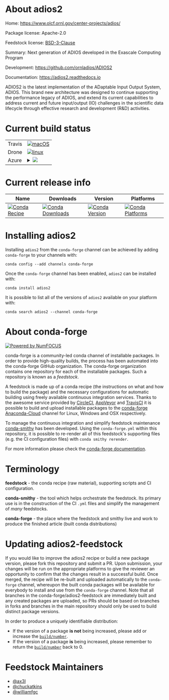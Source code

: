 About adios2
============

Home: https://www.olcf.ornl.gov/center-projects/adios/

Package license: Apache-2.0

Feedstock license: [BSD-3-Clause](https://github.com/conda-forge/adios2-feedstock/blob/master/LICENSE.txt)

Summary: Next generation of ADIOS developed in the Exascale Computing Program

Development: https://github.com/ornladios/ADIOS2

Documentation: https://adios2.readthedocs.io

ADIOS2 is the latest implementation of the ADaptable Input Output System,
ADIOS. This brand new architecture was designed to continue supporting the
performance legacy of ADIOS, and extend its current capabilities to address
current and future input/output (IO) challenges in the scientific data
lifecycle through effective research and development (R&D) activities.


Current build status
====================


<table><tr>
    <td>Travis</td>
    <td>
      <a href="https://travis-ci.com/conda-forge/adios2-feedstock">
        <img alt="macOS" src="https://img.shields.io/travis/com/conda-forge/adios2-feedstock/master.svg?label=macOS">
      </a>
    </td>
  </tr><tr>
    <td>Drone</td>
    <td>
      <a href="https://cloud.drone.io/conda-forge/adios2-feedstock">
        <img alt="linux" src="https://img.shields.io/drone/build/conda-forge/adios2-feedstock/master.svg?label=Linux">
      </a>
    </td>
  </tr>
    
  <tr>
    <td>Azure</td>
    <td>
      <details>
        <summary>
          <a href="https://dev.azure.com/conda-forge/feedstock-builds/_build/latest?definitionId=7026&branchName=master">
            <img src="https://dev.azure.com/conda-forge/feedstock-builds/_apis/build/status/adios2-feedstock?branchName=master">
          </a>
        </summary>
        <table>
          <thead><tr><th>Variant</th><th>Status</th></tr></thead>
          <tbody><tr>
              <td>linux_64_c_compiler_version7cxx_compiler_version7fortran_compiler_version7mpimpichpython3.6.____cpythonpython_implcpythontarget_platformlinux-64</td>
              <td>
                <a href="https://dev.azure.com/conda-forge/feedstock-builds/_build/latest?definitionId=7026&branchName=master">
                  <img src="https://dev.azure.com/conda-forge/feedstock-builds/_apis/build/status/adios2-feedstock?branchName=master&jobName=linux&configuration=linux_64_c_compiler_version7cxx_compiler_version7fortran_compiler_version7mpimpichpython3.6.____cpythonpython_implcpythontarget_platformlinux-64" alt="variant">
                </a>
              </td>
            </tr><tr>
              <td>linux_64_c_compiler_version7cxx_compiler_version7fortran_compiler_version7mpimpichpython3.7.____cpythonpython_implcpythontarget_platformlinux-64</td>
              <td>
                <a href="https://dev.azure.com/conda-forge/feedstock-builds/_build/latest?definitionId=7026&branchName=master">
                  <img src="https://dev.azure.com/conda-forge/feedstock-builds/_apis/build/status/adios2-feedstock?branchName=master&jobName=linux&configuration=linux_64_c_compiler_version7cxx_compiler_version7fortran_compiler_version7mpimpichpython3.7.____cpythonpython_implcpythontarget_platformlinux-64" alt="variant">
                </a>
              </td>
            </tr><tr>
              <td>linux_64_c_compiler_version7cxx_compiler_version7fortran_compiler_version7mpimpichpython3.8.____cpythonpython_implcpythontarget_platformlinux-64</td>
              <td>
                <a href="https://dev.azure.com/conda-forge/feedstock-builds/_build/latest?definitionId=7026&branchName=master">
                  <img src="https://dev.azure.com/conda-forge/feedstock-builds/_apis/build/status/adios2-feedstock?branchName=master&jobName=linux&configuration=linux_64_c_compiler_version7cxx_compiler_version7fortran_compiler_version7mpimpichpython3.8.____cpythonpython_implcpythontarget_platformlinux-64" alt="variant">
                </a>
              </td>
            </tr><tr>
              <td>linux_64_c_compiler_version7cxx_compiler_version7fortran_compiler_version7mpimpichpython3.9.____cpythonpython_implcpythontarget_platformlinux-64</td>
              <td>
                <a href="https://dev.azure.com/conda-forge/feedstock-builds/_build/latest?definitionId=7026&branchName=master">
                  <img src="https://dev.azure.com/conda-forge/feedstock-builds/_apis/build/status/adios2-feedstock?branchName=master&jobName=linux&configuration=linux_64_c_compiler_version7cxx_compiler_version7fortran_compiler_version7mpimpichpython3.9.____cpythonpython_implcpythontarget_platformlinux-64" alt="variant">
                </a>
              </td>
            </tr><tr>
              <td>linux_64_c_compiler_version7cxx_compiler_version7fortran_compiler_version7mpinompipython3.6.____cpythonpython_implcpythontarget_platformlinux-64</td>
              <td>
                <a href="https://dev.azure.com/conda-forge/feedstock-builds/_build/latest?definitionId=7026&branchName=master">
                  <img src="https://dev.azure.com/conda-forge/feedstock-builds/_apis/build/status/adios2-feedstock?branchName=master&jobName=linux&configuration=linux_64_c_compiler_version7cxx_compiler_version7fortran_compiler_version7mpinompipython3.6.____cpythonpython_implcpythontarget_platformlinux-64" alt="variant">
                </a>
              </td>
            </tr><tr>
              <td>linux_64_c_compiler_version7cxx_compiler_version7fortran_compiler_version7mpinompipython3.7.____cpythonpython_implcpythontarget_platformlinux-64</td>
              <td>
                <a href="https://dev.azure.com/conda-forge/feedstock-builds/_build/latest?definitionId=7026&branchName=master">
                  <img src="https://dev.azure.com/conda-forge/feedstock-builds/_apis/build/status/adios2-feedstock?branchName=master&jobName=linux&configuration=linux_64_c_compiler_version7cxx_compiler_version7fortran_compiler_version7mpinompipython3.7.____cpythonpython_implcpythontarget_platformlinux-64" alt="variant">
                </a>
              </td>
            </tr><tr>
              <td>linux_64_c_compiler_version7cxx_compiler_version7fortran_compiler_version7mpinompipython3.8.____cpythonpython_implcpythontarget_platformlinux-64</td>
              <td>
                <a href="https://dev.azure.com/conda-forge/feedstock-builds/_build/latest?definitionId=7026&branchName=master">
                  <img src="https://dev.azure.com/conda-forge/feedstock-builds/_apis/build/status/adios2-feedstock?branchName=master&jobName=linux&configuration=linux_64_c_compiler_version7cxx_compiler_version7fortran_compiler_version7mpinompipython3.8.____cpythonpython_implcpythontarget_platformlinux-64" alt="variant">
                </a>
              </td>
            </tr><tr>
              <td>linux_64_c_compiler_version7cxx_compiler_version7fortran_compiler_version7mpinompipython3.9.____cpythonpython_implcpythontarget_platformlinux-64</td>
              <td>
                <a href="https://dev.azure.com/conda-forge/feedstock-builds/_build/latest?definitionId=7026&branchName=master">
                  <img src="https://dev.azure.com/conda-forge/feedstock-builds/_apis/build/status/adios2-feedstock?branchName=master&jobName=linux&configuration=linux_64_c_compiler_version7cxx_compiler_version7fortran_compiler_version7mpinompipython3.9.____cpythonpython_implcpythontarget_platformlinux-64" alt="variant">
                </a>
              </td>
            </tr><tr>
              <td>linux_64_c_compiler_version7cxx_compiler_version7fortran_compiler_version7mpiopenmpipython3.6.____cpythonpython_implcpythontarget_platformlinux-64</td>
              <td>
                <a href="https://dev.azure.com/conda-forge/feedstock-builds/_build/latest?definitionId=7026&branchName=master">
                  <img src="https://dev.azure.com/conda-forge/feedstock-builds/_apis/build/status/adios2-feedstock?branchName=master&jobName=linux&configuration=linux_64_c_compiler_version7cxx_compiler_version7fortran_compiler_version7mpiopenmpipython3.6.____cpythonpython_implcpythontarget_platformlinux-64" alt="variant">
                </a>
              </td>
            </tr><tr>
              <td>linux_64_c_compiler_version7cxx_compiler_version7fortran_compiler_version7mpiopenmpipython3.7.____cpythonpython_implcpythontarget_platformlinux-64</td>
              <td>
                <a href="https://dev.azure.com/conda-forge/feedstock-builds/_build/latest?definitionId=7026&branchName=master">
                  <img src="https://dev.azure.com/conda-forge/feedstock-builds/_apis/build/status/adios2-feedstock?branchName=master&jobName=linux&configuration=linux_64_c_compiler_version7cxx_compiler_version7fortran_compiler_version7mpiopenmpipython3.7.____cpythonpython_implcpythontarget_platformlinux-64" alt="variant">
                </a>
              </td>
            </tr><tr>
              <td>linux_64_c_compiler_version7cxx_compiler_version7fortran_compiler_version7mpiopenmpipython3.8.____cpythonpython_implcpythontarget_platformlinux-64</td>
              <td>
                <a href="https://dev.azure.com/conda-forge/feedstock-builds/_build/latest?definitionId=7026&branchName=master">
                  <img src="https://dev.azure.com/conda-forge/feedstock-builds/_apis/build/status/adios2-feedstock?branchName=master&jobName=linux&configuration=linux_64_c_compiler_version7cxx_compiler_version7fortran_compiler_version7mpiopenmpipython3.8.____cpythonpython_implcpythontarget_platformlinux-64" alt="variant">
                </a>
              </td>
            </tr><tr>
              <td>linux_64_c_compiler_version7cxx_compiler_version7fortran_compiler_version7mpiopenmpipython3.9.____cpythonpython_implcpythontarget_platformlinux-64</td>
              <td>
                <a href="https://dev.azure.com/conda-forge/feedstock-builds/_build/latest?definitionId=7026&branchName=master">
                  <img src="https://dev.azure.com/conda-forge/feedstock-builds/_apis/build/status/adios2-feedstock?branchName=master&jobName=linux&configuration=linux_64_c_compiler_version7cxx_compiler_version7fortran_compiler_version7mpiopenmpipython3.9.____cpythonpython_implcpythontarget_platformlinux-64" alt="variant">
                </a>
              </td>
            </tr><tr>
              <td>linux_64_c_compiler_version9cxx_compiler_version9fortran_compiler_version9mpimpichpython3.6.____cpythonpython_implcpythontarget_platformlinux-64</td>
              <td>
                <a href="https://dev.azure.com/conda-forge/feedstock-builds/_build/latest?definitionId=7026&branchName=master">
                  <img src="https://dev.azure.com/conda-forge/feedstock-builds/_apis/build/status/adios2-feedstock?branchName=master&jobName=linux&configuration=linux_64_c_compiler_version9cxx_compiler_version9fortran_compiler_version9mpimpichpython3.6.____cpythonpython_implcpythontarget_platformlinux-64" alt="variant">
                </a>
              </td>
            </tr><tr>
              <td>linux_64_c_compiler_version9cxx_compiler_version9fortran_compiler_version9mpimpichpython3.7.____cpythonpython_implcpythontarget_platformlinux-64</td>
              <td>
                <a href="https://dev.azure.com/conda-forge/feedstock-builds/_build/latest?definitionId=7026&branchName=master">
                  <img src="https://dev.azure.com/conda-forge/feedstock-builds/_apis/build/status/adios2-feedstock?branchName=master&jobName=linux&configuration=linux_64_c_compiler_version9cxx_compiler_version9fortran_compiler_version9mpimpichpython3.7.____cpythonpython_implcpythontarget_platformlinux-64" alt="variant">
                </a>
              </td>
            </tr><tr>
              <td>linux_64_c_compiler_version9cxx_compiler_version9fortran_compiler_version9mpimpichpython3.8.____cpythonpython_implcpythontarget_platformlinux-64</td>
              <td>
                <a href="https://dev.azure.com/conda-forge/feedstock-builds/_build/latest?definitionId=7026&branchName=master">
                  <img src="https://dev.azure.com/conda-forge/feedstock-builds/_apis/build/status/adios2-feedstock?branchName=master&jobName=linux&configuration=linux_64_c_compiler_version9cxx_compiler_version9fortran_compiler_version9mpimpichpython3.8.____cpythonpython_implcpythontarget_platformlinux-64" alt="variant">
                </a>
              </td>
            </tr><tr>
              <td>linux_64_c_compiler_version9cxx_compiler_version9fortran_compiler_version9mpimpichpython3.9.____cpythonpython_implcpythontarget_platformlinux-64</td>
              <td>
                <a href="https://dev.azure.com/conda-forge/feedstock-builds/_build/latest?definitionId=7026&branchName=master">
                  <img src="https://dev.azure.com/conda-forge/feedstock-builds/_apis/build/status/adios2-feedstock?branchName=master&jobName=linux&configuration=linux_64_c_compiler_version9cxx_compiler_version9fortran_compiler_version9mpimpichpython3.9.____cpythonpython_implcpythontarget_platformlinux-64" alt="variant">
                </a>
              </td>
            </tr><tr>
              <td>linux_64_c_compiler_version9cxx_compiler_version9fortran_compiler_version9mpinompipython3.6.____cpythonpython_implcpythontarget_platformlinux-64</td>
              <td>
                <a href="https://dev.azure.com/conda-forge/feedstock-builds/_build/latest?definitionId=7026&branchName=master">
                  <img src="https://dev.azure.com/conda-forge/feedstock-builds/_apis/build/status/adios2-feedstock?branchName=master&jobName=linux&configuration=linux_64_c_compiler_version9cxx_compiler_version9fortran_compiler_version9mpinompipython3.6.____cpythonpython_implcpythontarget_platformlinux-64" alt="variant">
                </a>
              </td>
            </tr><tr>
              <td>linux_64_c_compiler_version9cxx_compiler_version9fortran_compiler_version9mpinompipython3.7.____cpythonpython_implcpythontarget_platformlinux-64</td>
              <td>
                <a href="https://dev.azure.com/conda-forge/feedstock-builds/_build/latest?definitionId=7026&branchName=master">
                  <img src="https://dev.azure.com/conda-forge/feedstock-builds/_apis/build/status/adios2-feedstock?branchName=master&jobName=linux&configuration=linux_64_c_compiler_version9cxx_compiler_version9fortran_compiler_version9mpinompipython3.7.____cpythonpython_implcpythontarget_platformlinux-64" alt="variant">
                </a>
              </td>
            </tr><tr>
              <td>linux_64_c_compiler_version9cxx_compiler_version9fortran_compiler_version9mpinompipython3.8.____cpythonpython_implcpythontarget_platformlinux-64</td>
              <td>
                <a href="https://dev.azure.com/conda-forge/feedstock-builds/_build/latest?definitionId=7026&branchName=master">
                  <img src="https://dev.azure.com/conda-forge/feedstock-builds/_apis/build/status/adios2-feedstock?branchName=master&jobName=linux&configuration=linux_64_c_compiler_version9cxx_compiler_version9fortran_compiler_version9mpinompipython3.8.____cpythonpython_implcpythontarget_platformlinux-64" alt="variant">
                </a>
              </td>
            </tr><tr>
              <td>linux_64_c_compiler_version9cxx_compiler_version9fortran_compiler_version9mpinompipython3.9.____cpythonpython_implcpythontarget_platformlinux-64</td>
              <td>
                <a href="https://dev.azure.com/conda-forge/feedstock-builds/_build/latest?definitionId=7026&branchName=master">
                  <img src="https://dev.azure.com/conda-forge/feedstock-builds/_apis/build/status/adios2-feedstock?branchName=master&jobName=linux&configuration=linux_64_c_compiler_version9cxx_compiler_version9fortran_compiler_version9mpinompipython3.9.____cpythonpython_implcpythontarget_platformlinux-64" alt="variant">
                </a>
              </td>
            </tr><tr>
              <td>linux_64_c_compiler_version9cxx_compiler_version9fortran_compiler_version9mpiopenmpipython3.6.____cpythonpython_implcpythontarget_platformlinux-64</td>
              <td>
                <a href="https://dev.azure.com/conda-forge/feedstock-builds/_build/latest?definitionId=7026&branchName=master">
                  <img src="https://dev.azure.com/conda-forge/feedstock-builds/_apis/build/status/adios2-feedstock?branchName=master&jobName=linux&configuration=linux_64_c_compiler_version9cxx_compiler_version9fortran_compiler_version9mpiopenmpipython3.6.____cpythonpython_implcpythontarget_platformlinux-64" alt="variant">
                </a>
              </td>
            </tr><tr>
              <td>linux_64_c_compiler_version9cxx_compiler_version9fortran_compiler_version9mpiopenmpipython3.7.____cpythonpython_implcpythontarget_platformlinux-64</td>
              <td>
                <a href="https://dev.azure.com/conda-forge/feedstock-builds/_build/latest?definitionId=7026&branchName=master">
                  <img src="https://dev.azure.com/conda-forge/feedstock-builds/_apis/build/status/adios2-feedstock?branchName=master&jobName=linux&configuration=linux_64_c_compiler_version9cxx_compiler_version9fortran_compiler_version9mpiopenmpipython3.7.____cpythonpython_implcpythontarget_platformlinux-64" alt="variant">
                </a>
              </td>
            </tr><tr>
              <td>linux_64_c_compiler_version9cxx_compiler_version9fortran_compiler_version9mpiopenmpipython3.8.____cpythonpython_implcpythontarget_platformlinux-64</td>
              <td>
                <a href="https://dev.azure.com/conda-forge/feedstock-builds/_build/latest?definitionId=7026&branchName=master">
                  <img src="https://dev.azure.com/conda-forge/feedstock-builds/_apis/build/status/adios2-feedstock?branchName=master&jobName=linux&configuration=linux_64_c_compiler_version9cxx_compiler_version9fortran_compiler_version9mpiopenmpipython3.8.____cpythonpython_implcpythontarget_platformlinux-64" alt="variant">
                </a>
              </td>
            </tr><tr>
              <td>linux_64_c_compiler_version9cxx_compiler_version9fortran_compiler_version9mpiopenmpipython3.9.____cpythonpython_implcpythontarget_platformlinux-64</td>
              <td>
                <a href="https://dev.azure.com/conda-forge/feedstock-builds/_build/latest?definitionId=7026&branchName=master">
                  <img src="https://dev.azure.com/conda-forge/feedstock-builds/_apis/build/status/adios2-feedstock?branchName=master&jobName=linux&configuration=linux_64_c_compiler_version9cxx_compiler_version9fortran_compiler_version9mpiopenmpipython3.9.____cpythonpython_implcpythontarget_platformlinux-64" alt="variant">
                </a>
              </td>
            </tr><tr>
              <td>linux_aarch64_c_compiler_version7cxx_compiler_version7fortran_compiler_version7mpimpichpython3.6.____cpythonpython_implcpythontarget_platformlinux-aarch64</td>
              <td>
                <a href="https://dev.azure.com/conda-forge/feedstock-builds/_build/latest?definitionId=7026&branchName=master">
                  <img src="https://dev.azure.com/conda-forge/feedstock-builds/_apis/build/status/adios2-feedstock?branchName=master&jobName=linux&configuration=linux_aarch64_c_compiler_version7cxx_compiler_version7fortran_compiler_version7mpimpichpython3.6.____cpythonpython_implcpythontarget_platformlinux-aarch64" alt="variant">
                </a>
              </td>
            </tr><tr>
              <td>linux_aarch64_c_compiler_version7cxx_compiler_version7fortran_compiler_version7mpimpichpython3.7.____cpythonpython_implcpythontarget_platformlinux-aarch64</td>
              <td>
                <a href="https://dev.azure.com/conda-forge/feedstock-builds/_build/latest?definitionId=7026&branchName=master">
                  <img src="https://dev.azure.com/conda-forge/feedstock-builds/_apis/build/status/adios2-feedstock?branchName=master&jobName=linux&configuration=linux_aarch64_c_compiler_version7cxx_compiler_version7fortran_compiler_version7mpimpichpython3.7.____cpythonpython_implcpythontarget_platformlinux-aarch64" alt="variant">
                </a>
              </td>
            </tr><tr>
              <td>linux_aarch64_c_compiler_version7cxx_compiler_version7fortran_compiler_version7mpimpichpython3.8.____cpythonpython_implcpythontarget_platformlinux-aarch64</td>
              <td>
                <a href="https://dev.azure.com/conda-forge/feedstock-builds/_build/latest?definitionId=7026&branchName=master">
                  <img src="https://dev.azure.com/conda-forge/feedstock-builds/_apis/build/status/adios2-feedstock?branchName=master&jobName=linux&configuration=linux_aarch64_c_compiler_version7cxx_compiler_version7fortran_compiler_version7mpimpichpython3.8.____cpythonpython_implcpythontarget_platformlinux-aarch64" alt="variant">
                </a>
              </td>
            </tr><tr>
              <td>linux_aarch64_c_compiler_version7cxx_compiler_version7fortran_compiler_version7mpimpichpython3.9.____cpythonpython_implcpythontarget_platformlinux-aarch64</td>
              <td>
                <a href="https://dev.azure.com/conda-forge/feedstock-builds/_build/latest?definitionId=7026&branchName=master">
                  <img src="https://dev.azure.com/conda-forge/feedstock-builds/_apis/build/status/adios2-feedstock?branchName=master&jobName=linux&configuration=linux_aarch64_c_compiler_version7cxx_compiler_version7fortran_compiler_version7mpimpichpython3.9.____cpythonpython_implcpythontarget_platformlinux-aarch64" alt="variant">
                </a>
              </td>
            </tr><tr>
              <td>linux_aarch64_c_compiler_version7cxx_compiler_version7fortran_compiler_version7mpinompipython3.6.____cpythonpython_implcpythontarget_platformlinux-aarch64</td>
              <td>
                <a href="https://dev.azure.com/conda-forge/feedstock-builds/_build/latest?definitionId=7026&branchName=master">
                  <img src="https://dev.azure.com/conda-forge/feedstock-builds/_apis/build/status/adios2-feedstock?branchName=master&jobName=linux&configuration=linux_aarch64_c_compiler_version7cxx_compiler_version7fortran_compiler_version7mpinompipython3.6.____cpythonpython_implcpythontarget_platformlinux-aarch64" alt="variant">
                </a>
              </td>
            </tr><tr>
              <td>linux_aarch64_c_compiler_version7cxx_compiler_version7fortran_compiler_version7mpinompipython3.7.____cpythonpython_implcpythontarget_platformlinux-aarch64</td>
              <td>
                <a href="https://dev.azure.com/conda-forge/feedstock-builds/_build/latest?definitionId=7026&branchName=master">
                  <img src="https://dev.azure.com/conda-forge/feedstock-builds/_apis/build/status/adios2-feedstock?branchName=master&jobName=linux&configuration=linux_aarch64_c_compiler_version7cxx_compiler_version7fortran_compiler_version7mpinompipython3.7.____cpythonpython_implcpythontarget_platformlinux-aarch64" alt="variant">
                </a>
              </td>
            </tr><tr>
              <td>linux_aarch64_c_compiler_version7cxx_compiler_version7fortran_compiler_version7mpinompipython3.8.____cpythonpython_implcpythontarget_platformlinux-aarch64</td>
              <td>
                <a href="https://dev.azure.com/conda-forge/feedstock-builds/_build/latest?definitionId=7026&branchName=master">
                  <img src="https://dev.azure.com/conda-forge/feedstock-builds/_apis/build/status/adios2-feedstock?branchName=master&jobName=linux&configuration=linux_aarch64_c_compiler_version7cxx_compiler_version7fortran_compiler_version7mpinompipython3.8.____cpythonpython_implcpythontarget_platformlinux-aarch64" alt="variant">
                </a>
              </td>
            </tr><tr>
              <td>linux_aarch64_c_compiler_version7cxx_compiler_version7fortran_compiler_version7mpinompipython3.9.____cpythonpython_implcpythontarget_platformlinux-aarch64</td>
              <td>
                <a href="https://dev.azure.com/conda-forge/feedstock-builds/_build/latest?definitionId=7026&branchName=master">
                  <img src="https://dev.azure.com/conda-forge/feedstock-builds/_apis/build/status/adios2-feedstock?branchName=master&jobName=linux&configuration=linux_aarch64_c_compiler_version7cxx_compiler_version7fortran_compiler_version7mpinompipython3.9.____cpythonpython_implcpythontarget_platformlinux-aarch64" alt="variant">
                </a>
              </td>
            </tr><tr>
              <td>linux_aarch64_c_compiler_version7cxx_compiler_version7fortran_compiler_version7mpiopenmpipython3.6.____cpythonpython_implcpythontarget_platformlinux-aarch64</td>
              <td>
                <a href="https://dev.azure.com/conda-forge/feedstock-builds/_build/latest?definitionId=7026&branchName=master">
                  <img src="https://dev.azure.com/conda-forge/feedstock-builds/_apis/build/status/adios2-feedstock?branchName=master&jobName=linux&configuration=linux_aarch64_c_compiler_version7cxx_compiler_version7fortran_compiler_version7mpiopenmpipython3.6.____cpythonpython_implcpythontarget_platformlinux-aarch64" alt="variant">
                </a>
              </td>
            </tr><tr>
              <td>linux_aarch64_c_compiler_version7cxx_compiler_version7fortran_compiler_version7mpiopenmpipython3.7.____cpythonpython_implcpythontarget_platformlinux-aarch64</td>
              <td>
                <a href="https://dev.azure.com/conda-forge/feedstock-builds/_build/latest?definitionId=7026&branchName=master">
                  <img src="https://dev.azure.com/conda-forge/feedstock-builds/_apis/build/status/adios2-feedstock?branchName=master&jobName=linux&configuration=linux_aarch64_c_compiler_version7cxx_compiler_version7fortran_compiler_version7mpiopenmpipython3.7.____cpythonpython_implcpythontarget_platformlinux-aarch64" alt="variant">
                </a>
              </td>
            </tr><tr>
              <td>linux_aarch64_c_compiler_version7cxx_compiler_version7fortran_compiler_version7mpiopenmpipython3.8.____cpythonpython_implcpythontarget_platformlinux-aarch64</td>
              <td>
                <a href="https://dev.azure.com/conda-forge/feedstock-builds/_build/latest?definitionId=7026&branchName=master">
                  <img src="https://dev.azure.com/conda-forge/feedstock-builds/_apis/build/status/adios2-feedstock?branchName=master&jobName=linux&configuration=linux_aarch64_c_compiler_version7cxx_compiler_version7fortran_compiler_version7mpiopenmpipython3.8.____cpythonpython_implcpythontarget_platformlinux-aarch64" alt="variant">
                </a>
              </td>
            </tr><tr>
              <td>linux_aarch64_c_compiler_version7cxx_compiler_version7fortran_compiler_version7mpiopenmpipython3.9.____cpythonpython_implcpythontarget_platformlinux-aarch64</td>
              <td>
                <a href="https://dev.azure.com/conda-forge/feedstock-builds/_build/latest?definitionId=7026&branchName=master">
                  <img src="https://dev.azure.com/conda-forge/feedstock-builds/_apis/build/status/adios2-feedstock?branchName=master&jobName=linux&configuration=linux_aarch64_c_compiler_version7cxx_compiler_version7fortran_compiler_version7mpiopenmpipython3.9.____cpythonpython_implcpythontarget_platformlinux-aarch64" alt="variant">
                </a>
              </td>
            </tr><tr>
              <td>linux_aarch64_c_compiler_version9cxx_compiler_version9fortran_compiler_version9mpimpichpython3.6.____cpythonpython_implcpythontarget_platformlinux-aarch64</td>
              <td>
                <a href="https://dev.azure.com/conda-forge/feedstock-builds/_build/latest?definitionId=7026&branchName=master">
                  <img src="https://dev.azure.com/conda-forge/feedstock-builds/_apis/build/status/adios2-feedstock?branchName=master&jobName=linux&configuration=linux_aarch64_c_compiler_version9cxx_compiler_version9fortran_compiler_version9mpimpichpython3.6.____cpythonpython_implcpythontarget_platformlinux-aarch64" alt="variant">
                </a>
              </td>
            </tr><tr>
              <td>linux_aarch64_c_compiler_version9cxx_compiler_version9fortran_compiler_version9mpimpichpython3.7.____cpythonpython_implcpythontarget_platformlinux-aarch64</td>
              <td>
                <a href="https://dev.azure.com/conda-forge/feedstock-builds/_build/latest?definitionId=7026&branchName=master">
                  <img src="https://dev.azure.com/conda-forge/feedstock-builds/_apis/build/status/adios2-feedstock?branchName=master&jobName=linux&configuration=linux_aarch64_c_compiler_version9cxx_compiler_version9fortran_compiler_version9mpimpichpython3.7.____cpythonpython_implcpythontarget_platformlinux-aarch64" alt="variant">
                </a>
              </td>
            </tr><tr>
              <td>linux_aarch64_c_compiler_version9cxx_compiler_version9fortran_compiler_version9mpimpichpython3.8.____cpythonpython_implcpythontarget_platformlinux-aarch64</td>
              <td>
                <a href="https://dev.azure.com/conda-forge/feedstock-builds/_build/latest?definitionId=7026&branchName=master">
                  <img src="https://dev.azure.com/conda-forge/feedstock-builds/_apis/build/status/adios2-feedstock?branchName=master&jobName=linux&configuration=linux_aarch64_c_compiler_version9cxx_compiler_version9fortran_compiler_version9mpimpichpython3.8.____cpythonpython_implcpythontarget_platformlinux-aarch64" alt="variant">
                </a>
              </td>
            </tr><tr>
              <td>linux_aarch64_c_compiler_version9cxx_compiler_version9fortran_compiler_version9mpimpichpython3.9.____cpythonpython_implcpythontarget_platformlinux-aarch64</td>
              <td>
                <a href="https://dev.azure.com/conda-forge/feedstock-builds/_build/latest?definitionId=7026&branchName=master">
                  <img src="https://dev.azure.com/conda-forge/feedstock-builds/_apis/build/status/adios2-feedstock?branchName=master&jobName=linux&configuration=linux_aarch64_c_compiler_version9cxx_compiler_version9fortran_compiler_version9mpimpichpython3.9.____cpythonpython_implcpythontarget_platformlinux-aarch64" alt="variant">
                </a>
              </td>
            </tr><tr>
              <td>linux_aarch64_c_compiler_version9cxx_compiler_version9fortran_compiler_version9mpinompipython3.6.____cpythonpython_implcpythontarget_platformlinux-aarch64</td>
              <td>
                <a href="https://dev.azure.com/conda-forge/feedstock-builds/_build/latest?definitionId=7026&branchName=master">
                  <img src="https://dev.azure.com/conda-forge/feedstock-builds/_apis/build/status/adios2-feedstock?branchName=master&jobName=linux&configuration=linux_aarch64_c_compiler_version9cxx_compiler_version9fortran_compiler_version9mpinompipython3.6.____cpythonpython_implcpythontarget_platformlinux-aarch64" alt="variant">
                </a>
              </td>
            </tr><tr>
              <td>linux_aarch64_c_compiler_version9cxx_compiler_version9fortran_compiler_version9mpinompipython3.7.____cpythonpython_implcpythontarget_platformlinux-aarch64</td>
              <td>
                <a href="https://dev.azure.com/conda-forge/feedstock-builds/_build/latest?definitionId=7026&branchName=master">
                  <img src="https://dev.azure.com/conda-forge/feedstock-builds/_apis/build/status/adios2-feedstock?branchName=master&jobName=linux&configuration=linux_aarch64_c_compiler_version9cxx_compiler_version9fortran_compiler_version9mpinompipython3.7.____cpythonpython_implcpythontarget_platformlinux-aarch64" alt="variant">
                </a>
              </td>
            </tr><tr>
              <td>linux_aarch64_c_compiler_version9cxx_compiler_version9fortran_compiler_version9mpinompipython3.8.____cpythonpython_implcpythontarget_platformlinux-aarch64</td>
              <td>
                <a href="https://dev.azure.com/conda-forge/feedstock-builds/_build/latest?definitionId=7026&branchName=master">
                  <img src="https://dev.azure.com/conda-forge/feedstock-builds/_apis/build/status/adios2-feedstock?branchName=master&jobName=linux&configuration=linux_aarch64_c_compiler_version9cxx_compiler_version9fortran_compiler_version9mpinompipython3.8.____cpythonpython_implcpythontarget_platformlinux-aarch64" alt="variant">
                </a>
              </td>
            </tr><tr>
              <td>linux_aarch64_c_compiler_version9cxx_compiler_version9fortran_compiler_version9mpinompipython3.9.____cpythonpython_implcpythontarget_platformlinux-aarch64</td>
              <td>
                <a href="https://dev.azure.com/conda-forge/feedstock-builds/_build/latest?definitionId=7026&branchName=master">
                  <img src="https://dev.azure.com/conda-forge/feedstock-builds/_apis/build/status/adios2-feedstock?branchName=master&jobName=linux&configuration=linux_aarch64_c_compiler_version9cxx_compiler_version9fortran_compiler_version9mpinompipython3.9.____cpythonpython_implcpythontarget_platformlinux-aarch64" alt="variant">
                </a>
              </td>
            </tr><tr>
              <td>linux_aarch64_c_compiler_version9cxx_compiler_version9fortran_compiler_version9mpiopenmpipython3.6.____cpythonpython_implcpythontarget_platformlinux-aarch64</td>
              <td>
                <a href="https://dev.azure.com/conda-forge/feedstock-builds/_build/latest?definitionId=7026&branchName=master">
                  <img src="https://dev.azure.com/conda-forge/feedstock-builds/_apis/build/status/adios2-feedstock?branchName=master&jobName=linux&configuration=linux_aarch64_c_compiler_version9cxx_compiler_version9fortran_compiler_version9mpiopenmpipython3.6.____cpythonpython_implcpythontarget_platformlinux-aarch64" alt="variant">
                </a>
              </td>
            </tr><tr>
              <td>linux_aarch64_c_compiler_version9cxx_compiler_version9fortran_compiler_version9mpiopenmpipython3.7.____cpythonpython_implcpythontarget_platformlinux-aarch64</td>
              <td>
                <a href="https://dev.azure.com/conda-forge/feedstock-builds/_build/latest?definitionId=7026&branchName=master">
                  <img src="https://dev.azure.com/conda-forge/feedstock-builds/_apis/build/status/adios2-feedstock?branchName=master&jobName=linux&configuration=linux_aarch64_c_compiler_version9cxx_compiler_version9fortran_compiler_version9mpiopenmpipython3.7.____cpythonpython_implcpythontarget_platformlinux-aarch64" alt="variant">
                </a>
              </td>
            </tr><tr>
              <td>linux_aarch64_c_compiler_version9cxx_compiler_version9fortran_compiler_version9mpiopenmpipython3.8.____cpythonpython_implcpythontarget_platformlinux-aarch64</td>
              <td>
                <a href="https://dev.azure.com/conda-forge/feedstock-builds/_build/latest?definitionId=7026&branchName=master">
                  <img src="https://dev.azure.com/conda-forge/feedstock-builds/_apis/build/status/adios2-feedstock?branchName=master&jobName=linux&configuration=linux_aarch64_c_compiler_version9cxx_compiler_version9fortran_compiler_version9mpiopenmpipython3.8.____cpythonpython_implcpythontarget_platformlinux-aarch64" alt="variant">
                </a>
              </td>
            </tr><tr>
              <td>linux_aarch64_c_compiler_version9cxx_compiler_version9fortran_compiler_version9mpiopenmpipython3.9.____cpythonpython_implcpythontarget_platformlinux-aarch64</td>
              <td>
                <a href="https://dev.azure.com/conda-forge/feedstock-builds/_build/latest?definitionId=7026&branchName=master">
                  <img src="https://dev.azure.com/conda-forge/feedstock-builds/_apis/build/status/adios2-feedstock?branchName=master&jobName=linux&configuration=linux_aarch64_c_compiler_version9cxx_compiler_version9fortran_compiler_version9mpiopenmpipython3.9.____cpythonpython_implcpythontarget_platformlinux-aarch64" alt="variant">
                </a>
              </td>
            </tr><tr>
              <td>linux_ppc64le_c_compiler_version8cxx_compiler_version8fortran_compiler_version8mpimpichpython3.6.____cpythonpython_implcpythontarget_platformlinux-ppc64le</td>
              <td>
                <a href="https://dev.azure.com/conda-forge/feedstock-builds/_build/latest?definitionId=7026&branchName=master">
                  <img src="https://dev.azure.com/conda-forge/feedstock-builds/_apis/build/status/adios2-feedstock?branchName=master&jobName=linux&configuration=linux_ppc64le_c_compiler_version8cxx_compiler_version8fortran_compiler_version8mpimpichpython3.6.____cpythonpython_implcpythontarget_platformlinux-ppc64le" alt="variant">
                </a>
              </td>
            </tr><tr>
              <td>linux_ppc64le_c_compiler_version8cxx_compiler_version8fortran_compiler_version8mpimpichpython3.7.____cpythonpython_implcpythontarget_platformlinux-ppc64le</td>
              <td>
                <a href="https://dev.azure.com/conda-forge/feedstock-builds/_build/latest?definitionId=7026&branchName=master">
                  <img src="https://dev.azure.com/conda-forge/feedstock-builds/_apis/build/status/adios2-feedstock?branchName=master&jobName=linux&configuration=linux_ppc64le_c_compiler_version8cxx_compiler_version8fortran_compiler_version8mpimpichpython3.7.____cpythonpython_implcpythontarget_platformlinux-ppc64le" alt="variant">
                </a>
              </td>
            </tr><tr>
              <td>linux_ppc64le_c_compiler_version8cxx_compiler_version8fortran_compiler_version8mpimpichpython3.8.____cpythonpython_implcpythontarget_platformlinux-ppc64le</td>
              <td>
                <a href="https://dev.azure.com/conda-forge/feedstock-builds/_build/latest?definitionId=7026&branchName=master">
                  <img src="https://dev.azure.com/conda-forge/feedstock-builds/_apis/build/status/adios2-feedstock?branchName=master&jobName=linux&configuration=linux_ppc64le_c_compiler_version8cxx_compiler_version8fortran_compiler_version8mpimpichpython3.8.____cpythonpython_implcpythontarget_platformlinux-ppc64le" alt="variant">
                </a>
              </td>
            </tr><tr>
              <td>linux_ppc64le_c_compiler_version8cxx_compiler_version8fortran_compiler_version8mpimpichpython3.9.____cpythonpython_implcpythontarget_platformlinux-ppc64le</td>
              <td>
                <a href="https://dev.azure.com/conda-forge/feedstock-builds/_build/latest?definitionId=7026&branchName=master">
                  <img src="https://dev.azure.com/conda-forge/feedstock-builds/_apis/build/status/adios2-feedstock?branchName=master&jobName=linux&configuration=linux_ppc64le_c_compiler_version8cxx_compiler_version8fortran_compiler_version8mpimpichpython3.9.____cpythonpython_implcpythontarget_platformlinux-ppc64le" alt="variant">
                </a>
              </td>
            </tr><tr>
              <td>linux_ppc64le_c_compiler_version8cxx_compiler_version8fortran_compiler_version8mpinompipython3.6.____cpythonpython_implcpythontarget_platformlinux-ppc64le</td>
              <td>
                <a href="https://dev.azure.com/conda-forge/feedstock-builds/_build/latest?definitionId=7026&branchName=master">
                  <img src="https://dev.azure.com/conda-forge/feedstock-builds/_apis/build/status/adios2-feedstock?branchName=master&jobName=linux&configuration=linux_ppc64le_c_compiler_version8cxx_compiler_version8fortran_compiler_version8mpinompipython3.6.____cpythonpython_implcpythontarget_platformlinux-ppc64le" alt="variant">
                </a>
              </td>
            </tr><tr>
              <td>linux_ppc64le_c_compiler_version8cxx_compiler_version8fortran_compiler_version8mpinompipython3.7.____cpythonpython_implcpythontarget_platformlinux-ppc64le</td>
              <td>
                <a href="https://dev.azure.com/conda-forge/feedstock-builds/_build/latest?definitionId=7026&branchName=master">
                  <img src="https://dev.azure.com/conda-forge/feedstock-builds/_apis/build/status/adios2-feedstock?branchName=master&jobName=linux&configuration=linux_ppc64le_c_compiler_version8cxx_compiler_version8fortran_compiler_version8mpinompipython3.7.____cpythonpython_implcpythontarget_platformlinux-ppc64le" alt="variant">
                </a>
              </td>
            </tr><tr>
              <td>linux_ppc64le_c_compiler_version8cxx_compiler_version8fortran_compiler_version8mpinompipython3.8.____cpythonpython_implcpythontarget_platformlinux-ppc64le</td>
              <td>
                <a href="https://dev.azure.com/conda-forge/feedstock-builds/_build/latest?definitionId=7026&branchName=master">
                  <img src="https://dev.azure.com/conda-forge/feedstock-builds/_apis/build/status/adios2-feedstock?branchName=master&jobName=linux&configuration=linux_ppc64le_c_compiler_version8cxx_compiler_version8fortran_compiler_version8mpinompipython3.8.____cpythonpython_implcpythontarget_platformlinux-ppc64le" alt="variant">
                </a>
              </td>
            </tr><tr>
              <td>linux_ppc64le_c_compiler_version8cxx_compiler_version8fortran_compiler_version8mpinompipython3.9.____cpythonpython_implcpythontarget_platformlinux-ppc64le</td>
              <td>
                <a href="https://dev.azure.com/conda-forge/feedstock-builds/_build/latest?definitionId=7026&branchName=master">
                  <img src="https://dev.azure.com/conda-forge/feedstock-builds/_apis/build/status/adios2-feedstock?branchName=master&jobName=linux&configuration=linux_ppc64le_c_compiler_version8cxx_compiler_version8fortran_compiler_version8mpinompipython3.9.____cpythonpython_implcpythontarget_platformlinux-ppc64le" alt="variant">
                </a>
              </td>
            </tr><tr>
              <td>linux_ppc64le_c_compiler_version8cxx_compiler_version8fortran_compiler_version8mpiopenmpipython3.6.____cpythonpython_implcpythontarget_platformlinux-ppc64le</td>
              <td>
                <a href="https://dev.azure.com/conda-forge/feedstock-builds/_build/latest?definitionId=7026&branchName=master">
                  <img src="https://dev.azure.com/conda-forge/feedstock-builds/_apis/build/status/adios2-feedstock?branchName=master&jobName=linux&configuration=linux_ppc64le_c_compiler_version8cxx_compiler_version8fortran_compiler_version8mpiopenmpipython3.6.____cpythonpython_implcpythontarget_platformlinux-ppc64le" alt="variant">
                </a>
              </td>
            </tr><tr>
              <td>linux_ppc64le_c_compiler_version8cxx_compiler_version8fortran_compiler_version8mpiopenmpipython3.7.____cpythonpython_implcpythontarget_platformlinux-ppc64le</td>
              <td>
                <a href="https://dev.azure.com/conda-forge/feedstock-builds/_build/latest?definitionId=7026&branchName=master">
                  <img src="https://dev.azure.com/conda-forge/feedstock-builds/_apis/build/status/adios2-feedstock?branchName=master&jobName=linux&configuration=linux_ppc64le_c_compiler_version8cxx_compiler_version8fortran_compiler_version8mpiopenmpipython3.7.____cpythonpython_implcpythontarget_platformlinux-ppc64le" alt="variant">
                </a>
              </td>
            </tr><tr>
              <td>linux_ppc64le_c_compiler_version8cxx_compiler_version8fortran_compiler_version8mpiopenmpipython3.8.____cpythonpython_implcpythontarget_platformlinux-ppc64le</td>
              <td>
                <a href="https://dev.azure.com/conda-forge/feedstock-builds/_build/latest?definitionId=7026&branchName=master">
                  <img src="https://dev.azure.com/conda-forge/feedstock-builds/_apis/build/status/adios2-feedstock?branchName=master&jobName=linux&configuration=linux_ppc64le_c_compiler_version8cxx_compiler_version8fortran_compiler_version8mpiopenmpipython3.8.____cpythonpython_implcpythontarget_platformlinux-ppc64le" alt="variant">
                </a>
              </td>
            </tr><tr>
              <td>linux_ppc64le_c_compiler_version8cxx_compiler_version8fortran_compiler_version8mpiopenmpipython3.9.____cpythonpython_implcpythontarget_platformlinux-ppc64le</td>
              <td>
                <a href="https://dev.azure.com/conda-forge/feedstock-builds/_build/latest?definitionId=7026&branchName=master">
                  <img src="https://dev.azure.com/conda-forge/feedstock-builds/_apis/build/status/adios2-feedstock?branchName=master&jobName=linux&configuration=linux_ppc64le_c_compiler_version8cxx_compiler_version8fortran_compiler_version8mpiopenmpipython3.9.____cpythonpython_implcpythontarget_platformlinux-ppc64le" alt="variant">
                </a>
              </td>
            </tr><tr>
              <td>linux_ppc64le_c_compiler_version9cxx_compiler_version9fortran_compiler_version9mpimpichpython3.6.____cpythonpython_implcpythontarget_platformlinux-ppc64le</td>
              <td>
                <a href="https://dev.azure.com/conda-forge/feedstock-builds/_build/latest?definitionId=7026&branchName=master">
                  <img src="https://dev.azure.com/conda-forge/feedstock-builds/_apis/build/status/adios2-feedstock?branchName=master&jobName=linux&configuration=linux_ppc64le_c_compiler_version9cxx_compiler_version9fortran_compiler_version9mpimpichpython3.6.____cpythonpython_implcpythontarget_platformlinux-ppc64le" alt="variant">
                </a>
              </td>
            </tr><tr>
              <td>linux_ppc64le_c_compiler_version9cxx_compiler_version9fortran_compiler_version9mpimpichpython3.7.____cpythonpython_implcpythontarget_platformlinux-ppc64le</td>
              <td>
                <a href="https://dev.azure.com/conda-forge/feedstock-builds/_build/latest?definitionId=7026&branchName=master">
                  <img src="https://dev.azure.com/conda-forge/feedstock-builds/_apis/build/status/adios2-feedstock?branchName=master&jobName=linux&configuration=linux_ppc64le_c_compiler_version9cxx_compiler_version9fortran_compiler_version9mpimpichpython3.7.____cpythonpython_implcpythontarget_platformlinux-ppc64le" alt="variant">
                </a>
              </td>
            </tr><tr>
              <td>linux_ppc64le_c_compiler_version9cxx_compiler_version9fortran_compiler_version9mpimpichpython3.8.____cpythonpython_implcpythontarget_platformlinux-ppc64le</td>
              <td>
                <a href="https://dev.azure.com/conda-forge/feedstock-builds/_build/latest?definitionId=7026&branchName=master">
                  <img src="https://dev.azure.com/conda-forge/feedstock-builds/_apis/build/status/adios2-feedstock?branchName=master&jobName=linux&configuration=linux_ppc64le_c_compiler_version9cxx_compiler_version9fortran_compiler_version9mpimpichpython3.8.____cpythonpython_implcpythontarget_platformlinux-ppc64le" alt="variant">
                </a>
              </td>
            </tr><tr>
              <td>linux_ppc64le_c_compiler_version9cxx_compiler_version9fortran_compiler_version9mpimpichpython3.9.____cpythonpython_implcpythontarget_platformlinux-ppc64le</td>
              <td>
                <a href="https://dev.azure.com/conda-forge/feedstock-builds/_build/latest?definitionId=7026&branchName=master">
                  <img src="https://dev.azure.com/conda-forge/feedstock-builds/_apis/build/status/adios2-feedstock?branchName=master&jobName=linux&configuration=linux_ppc64le_c_compiler_version9cxx_compiler_version9fortran_compiler_version9mpimpichpython3.9.____cpythonpython_implcpythontarget_platformlinux-ppc64le" alt="variant">
                </a>
              </td>
            </tr><tr>
              <td>linux_ppc64le_c_compiler_version9cxx_compiler_version9fortran_compiler_version9mpinompipython3.6.____cpythonpython_implcpythontarget_platformlinux-ppc64le</td>
              <td>
                <a href="https://dev.azure.com/conda-forge/feedstock-builds/_build/latest?definitionId=7026&branchName=master">
                  <img src="https://dev.azure.com/conda-forge/feedstock-builds/_apis/build/status/adios2-feedstock?branchName=master&jobName=linux&configuration=linux_ppc64le_c_compiler_version9cxx_compiler_version9fortran_compiler_version9mpinompipython3.6.____cpythonpython_implcpythontarget_platformlinux-ppc64le" alt="variant">
                </a>
              </td>
            </tr><tr>
              <td>linux_ppc64le_c_compiler_version9cxx_compiler_version9fortran_compiler_version9mpinompipython3.7.____cpythonpython_implcpythontarget_platformlinux-ppc64le</td>
              <td>
                <a href="https://dev.azure.com/conda-forge/feedstock-builds/_build/latest?definitionId=7026&branchName=master">
                  <img src="https://dev.azure.com/conda-forge/feedstock-builds/_apis/build/status/adios2-feedstock?branchName=master&jobName=linux&configuration=linux_ppc64le_c_compiler_version9cxx_compiler_version9fortran_compiler_version9mpinompipython3.7.____cpythonpython_implcpythontarget_platformlinux-ppc64le" alt="variant">
                </a>
              </td>
            </tr><tr>
              <td>linux_ppc64le_c_compiler_version9cxx_compiler_version9fortran_compiler_version9mpinompipython3.8.____cpythonpython_implcpythontarget_platformlinux-ppc64le</td>
              <td>
                <a href="https://dev.azure.com/conda-forge/feedstock-builds/_build/latest?definitionId=7026&branchName=master">
                  <img src="https://dev.azure.com/conda-forge/feedstock-builds/_apis/build/status/adios2-feedstock?branchName=master&jobName=linux&configuration=linux_ppc64le_c_compiler_version9cxx_compiler_version9fortran_compiler_version9mpinompipython3.8.____cpythonpython_implcpythontarget_platformlinux-ppc64le" alt="variant">
                </a>
              </td>
            </tr><tr>
              <td>linux_ppc64le_c_compiler_version9cxx_compiler_version9fortran_compiler_version9mpinompipython3.9.____cpythonpython_implcpythontarget_platformlinux-ppc64le</td>
              <td>
                <a href="https://dev.azure.com/conda-forge/feedstock-builds/_build/latest?definitionId=7026&branchName=master">
                  <img src="https://dev.azure.com/conda-forge/feedstock-builds/_apis/build/status/adios2-feedstock?branchName=master&jobName=linux&configuration=linux_ppc64le_c_compiler_version9cxx_compiler_version9fortran_compiler_version9mpinompipython3.9.____cpythonpython_implcpythontarget_platformlinux-ppc64le" alt="variant">
                </a>
              </td>
            </tr><tr>
              <td>linux_ppc64le_c_compiler_version9cxx_compiler_version9fortran_compiler_version9mpiopenmpipython3.6.____cpythonpython_implcpythontarget_platformlinux-ppc64le</td>
              <td>
                <a href="https://dev.azure.com/conda-forge/feedstock-builds/_build/latest?definitionId=7026&branchName=master">
                  <img src="https://dev.azure.com/conda-forge/feedstock-builds/_apis/build/status/adios2-feedstock?branchName=master&jobName=linux&configuration=linux_ppc64le_c_compiler_version9cxx_compiler_version9fortran_compiler_version9mpiopenmpipython3.6.____cpythonpython_implcpythontarget_platformlinux-ppc64le" alt="variant">
                </a>
              </td>
            </tr><tr>
              <td>linux_ppc64le_c_compiler_version9cxx_compiler_version9fortran_compiler_version9mpiopenmpipython3.7.____cpythonpython_implcpythontarget_platformlinux-ppc64le</td>
              <td>
                <a href="https://dev.azure.com/conda-forge/feedstock-builds/_build/latest?definitionId=7026&branchName=master">
                  <img src="https://dev.azure.com/conda-forge/feedstock-builds/_apis/build/status/adios2-feedstock?branchName=master&jobName=linux&configuration=linux_ppc64le_c_compiler_version9cxx_compiler_version9fortran_compiler_version9mpiopenmpipython3.7.____cpythonpython_implcpythontarget_platformlinux-ppc64le" alt="variant">
                </a>
              </td>
            </tr><tr>
              <td>linux_ppc64le_c_compiler_version9cxx_compiler_version9fortran_compiler_version9mpiopenmpipython3.8.____cpythonpython_implcpythontarget_platformlinux-ppc64le</td>
              <td>
                <a href="https://dev.azure.com/conda-forge/feedstock-builds/_build/latest?definitionId=7026&branchName=master">
                  <img src="https://dev.azure.com/conda-forge/feedstock-builds/_apis/build/status/adios2-feedstock?branchName=master&jobName=linux&configuration=linux_ppc64le_c_compiler_version9cxx_compiler_version9fortran_compiler_version9mpiopenmpipython3.8.____cpythonpython_implcpythontarget_platformlinux-ppc64le" alt="variant">
                </a>
              </td>
            </tr><tr>
              <td>linux_ppc64le_c_compiler_version9cxx_compiler_version9fortran_compiler_version9mpiopenmpipython3.9.____cpythonpython_implcpythontarget_platformlinux-ppc64le</td>
              <td>
                <a href="https://dev.azure.com/conda-forge/feedstock-builds/_build/latest?definitionId=7026&branchName=master">
                  <img src="https://dev.azure.com/conda-forge/feedstock-builds/_apis/build/status/adios2-feedstock?branchName=master&jobName=linux&configuration=linux_ppc64le_c_compiler_version9cxx_compiler_version9fortran_compiler_version9mpiopenmpipython3.9.____cpythonpython_implcpythontarget_platformlinux-ppc64le" alt="variant">
                </a>
              </td>
            </tr><tr>
              <td>osx_64_mpimpichpython3.6.____cpythonpython_implcpythontarget_platformosx-64</td>
              <td>
                <a href="https://dev.azure.com/conda-forge/feedstock-builds/_build/latest?definitionId=7026&branchName=master">
                  <img src="https://dev.azure.com/conda-forge/feedstock-builds/_apis/build/status/adios2-feedstock?branchName=master&jobName=osx&configuration=osx_64_mpimpichpython3.6.____cpythonpython_implcpythontarget_platformosx-64" alt="variant">
                </a>
              </td>
            </tr><tr>
              <td>osx_64_mpimpichpython3.7.____cpythonpython_implcpythontarget_platformosx-64</td>
              <td>
                <a href="https://dev.azure.com/conda-forge/feedstock-builds/_build/latest?definitionId=7026&branchName=master">
                  <img src="https://dev.azure.com/conda-forge/feedstock-builds/_apis/build/status/adios2-feedstock?branchName=master&jobName=osx&configuration=osx_64_mpimpichpython3.7.____cpythonpython_implcpythontarget_platformosx-64" alt="variant">
                </a>
              </td>
            </tr><tr>
              <td>osx_64_mpimpichpython3.8.____cpythonpython_implcpythontarget_platformosx-64</td>
              <td>
                <a href="https://dev.azure.com/conda-forge/feedstock-builds/_build/latest?definitionId=7026&branchName=master">
                  <img src="https://dev.azure.com/conda-forge/feedstock-builds/_apis/build/status/adios2-feedstock?branchName=master&jobName=osx&configuration=osx_64_mpimpichpython3.8.____cpythonpython_implcpythontarget_platformosx-64" alt="variant">
                </a>
              </td>
            </tr><tr>
              <td>osx_64_mpimpichpython3.9.____cpythonpython_implcpythontarget_platformosx-64</td>
              <td>
                <a href="https://dev.azure.com/conda-forge/feedstock-builds/_build/latest?definitionId=7026&branchName=master">
                  <img src="https://dev.azure.com/conda-forge/feedstock-builds/_apis/build/status/adios2-feedstock?branchName=master&jobName=osx&configuration=osx_64_mpimpichpython3.9.____cpythonpython_implcpythontarget_platformosx-64" alt="variant">
                </a>
              </td>
            </tr><tr>
              <td>osx_64_mpinompipython3.6.____cpythonpython_implcpythontarget_platformosx-64</td>
              <td>
                <a href="https://dev.azure.com/conda-forge/feedstock-builds/_build/latest?definitionId=7026&branchName=master">
                  <img src="https://dev.azure.com/conda-forge/feedstock-builds/_apis/build/status/adios2-feedstock?branchName=master&jobName=osx&configuration=osx_64_mpinompipython3.6.____cpythonpython_implcpythontarget_platformosx-64" alt="variant">
                </a>
              </td>
            </tr><tr>
              <td>osx_64_mpinompipython3.7.____cpythonpython_implcpythontarget_platformosx-64</td>
              <td>
                <a href="https://dev.azure.com/conda-forge/feedstock-builds/_build/latest?definitionId=7026&branchName=master">
                  <img src="https://dev.azure.com/conda-forge/feedstock-builds/_apis/build/status/adios2-feedstock?branchName=master&jobName=osx&configuration=osx_64_mpinompipython3.7.____cpythonpython_implcpythontarget_platformosx-64" alt="variant">
                </a>
              </td>
            </tr><tr>
              <td>osx_64_mpinompipython3.8.____cpythonpython_implcpythontarget_platformosx-64</td>
              <td>
                <a href="https://dev.azure.com/conda-forge/feedstock-builds/_build/latest?definitionId=7026&branchName=master">
                  <img src="https://dev.azure.com/conda-forge/feedstock-builds/_apis/build/status/adios2-feedstock?branchName=master&jobName=osx&configuration=osx_64_mpinompipython3.8.____cpythonpython_implcpythontarget_platformosx-64" alt="variant">
                </a>
              </td>
            </tr><tr>
              <td>osx_64_mpinompipython3.9.____cpythonpython_implcpythontarget_platformosx-64</td>
              <td>
                <a href="https://dev.azure.com/conda-forge/feedstock-builds/_build/latest?definitionId=7026&branchName=master">
                  <img src="https://dev.azure.com/conda-forge/feedstock-builds/_apis/build/status/adios2-feedstock?branchName=master&jobName=osx&configuration=osx_64_mpinompipython3.9.____cpythonpython_implcpythontarget_platformosx-64" alt="variant">
                </a>
              </td>
            </tr><tr>
              <td>osx_64_mpiopenmpipython3.6.____cpythonpython_implcpythontarget_platformosx-64</td>
              <td>
                <a href="https://dev.azure.com/conda-forge/feedstock-builds/_build/latest?definitionId=7026&branchName=master">
                  <img src="https://dev.azure.com/conda-forge/feedstock-builds/_apis/build/status/adios2-feedstock?branchName=master&jobName=osx&configuration=osx_64_mpiopenmpipython3.6.____cpythonpython_implcpythontarget_platformosx-64" alt="variant">
                </a>
              </td>
            </tr><tr>
              <td>osx_64_mpiopenmpipython3.7.____cpythonpython_implcpythontarget_platformosx-64</td>
              <td>
                <a href="https://dev.azure.com/conda-forge/feedstock-builds/_build/latest?definitionId=7026&branchName=master">
                  <img src="https://dev.azure.com/conda-forge/feedstock-builds/_apis/build/status/adios2-feedstock?branchName=master&jobName=osx&configuration=osx_64_mpiopenmpipython3.7.____cpythonpython_implcpythontarget_platformosx-64" alt="variant">
                </a>
              </td>
            </tr><tr>
              <td>osx_64_mpiopenmpipython3.8.____cpythonpython_implcpythontarget_platformosx-64</td>
              <td>
                <a href="https://dev.azure.com/conda-forge/feedstock-builds/_build/latest?definitionId=7026&branchName=master">
                  <img src="https://dev.azure.com/conda-forge/feedstock-builds/_apis/build/status/adios2-feedstock?branchName=master&jobName=osx&configuration=osx_64_mpiopenmpipython3.8.____cpythonpython_implcpythontarget_platformosx-64" alt="variant">
                </a>
              </td>
            </tr><tr>
              <td>osx_64_mpiopenmpipython3.9.____cpythonpython_implcpythontarget_platformosx-64</td>
              <td>
                <a href="https://dev.azure.com/conda-forge/feedstock-builds/_build/latest?definitionId=7026&branchName=master">
                  <img src="https://dev.azure.com/conda-forge/feedstock-builds/_apis/build/status/adios2-feedstock?branchName=master&jobName=osx&configuration=osx_64_mpiopenmpipython3.9.____cpythonpython_implcpythontarget_platformosx-64" alt="variant">
                </a>
              </td>
            </tr><tr>
              <td>win_64_python3.6.____cpythontarget_platformwin-64</td>
              <td>
                <a href="https://dev.azure.com/conda-forge/feedstock-builds/_build/latest?definitionId=7026&branchName=master">
                  <img src="https://dev.azure.com/conda-forge/feedstock-builds/_apis/build/status/adios2-feedstock?branchName=master&jobName=win&configuration=win_64_python3.6.____cpythontarget_platformwin-64" alt="variant">
                </a>
              </td>
            </tr><tr>
              <td>win_64_python3.7.____cpythontarget_platformwin-64</td>
              <td>
                <a href="https://dev.azure.com/conda-forge/feedstock-builds/_build/latest?definitionId=7026&branchName=master">
                  <img src="https://dev.azure.com/conda-forge/feedstock-builds/_apis/build/status/adios2-feedstock?branchName=master&jobName=win&configuration=win_64_python3.7.____cpythontarget_platformwin-64" alt="variant">
                </a>
              </td>
            </tr><tr>
              <td>win_64_python3.8.____cpythontarget_platformwin-64</td>
              <td>
                <a href="https://dev.azure.com/conda-forge/feedstock-builds/_build/latest?definitionId=7026&branchName=master">
                  <img src="https://dev.azure.com/conda-forge/feedstock-builds/_apis/build/status/adios2-feedstock?branchName=master&jobName=win&configuration=win_64_python3.8.____cpythontarget_platformwin-64" alt="variant">
                </a>
              </td>
            </tr><tr>
              <td>win_64_python3.9.____cpythontarget_platformwin-64</td>
              <td>
                <a href="https://dev.azure.com/conda-forge/feedstock-builds/_build/latest?definitionId=7026&branchName=master">
                  <img src="https://dev.azure.com/conda-forge/feedstock-builds/_apis/build/status/adios2-feedstock?branchName=master&jobName=win&configuration=win_64_python3.9.____cpythontarget_platformwin-64" alt="variant">
                </a>
              </td>
            </tr>
          </tbody>
        </table>
      </details>
    </td>
  </tr>
</table>

Current release info
====================

| Name | Downloads | Version | Platforms |
| --- | --- | --- | --- |
| [![Conda Recipe](https://img.shields.io/badge/recipe-adios2-green.svg)](https://anaconda.org/conda-forge/adios2) | [![Conda Downloads](https://img.shields.io/conda/dn/conda-forge/adios2.svg)](https://anaconda.org/conda-forge/adios2) | [![Conda Version](https://img.shields.io/conda/vn/conda-forge/adios2.svg)](https://anaconda.org/conda-forge/adios2) | [![Conda Platforms](https://img.shields.io/conda/pn/conda-forge/adios2.svg)](https://anaconda.org/conda-forge/adios2) |

Installing adios2
=================

Installing `adios2` from the `conda-forge` channel can be achieved by adding `conda-forge` to your channels with:

```
conda config --add channels conda-forge
```

Once the `conda-forge` channel has been enabled, `adios2` can be installed with:

```
conda install adios2
```

It is possible to list all of the versions of `adios2` available on your platform with:

```
conda search adios2 --channel conda-forge
```


About conda-forge
=================

[![Powered by NumFOCUS](https://img.shields.io/badge/powered%20by-NumFOCUS-orange.svg?style=flat&colorA=E1523D&colorB=007D8A)](http://numfocus.org)

conda-forge is a community-led conda channel of installable packages.
In order to provide high-quality builds, the process has been automated into the
conda-forge GitHub organization. The conda-forge organization contains one repository
for each of the installable packages. Such a repository is known as a *feedstock*.

A feedstock is made up of a conda recipe (the instructions on what and how to build
the package) and the necessary configurations for automatic building using freely
available continuous integration services. Thanks to the awesome service provided by
[CircleCI](https://circleci.com/), [AppVeyor](https://www.appveyor.com/)
and [TravisCI](https://travis-ci.com/) it is possible to build and upload installable
packages to the [conda-forge](https://anaconda.org/conda-forge)
[Anaconda-Cloud](https://anaconda.org/) channel for Linux, Windows and OSX respectively.

To manage the continuous integration and simplify feedstock maintenance
[conda-smithy](https://github.com/conda-forge/conda-smithy) has been developed.
Using the ``conda-forge.yml`` within this repository, it is possible to re-render all of
this feedstock's supporting files (e.g. the CI configuration files) with ``conda smithy rerender``.

For more information please check the [conda-forge documentation](https://conda-forge.org/docs/).

Terminology
===========

**feedstock** - the conda recipe (raw material), supporting scripts and CI configuration.

**conda-smithy** - the tool which helps orchestrate the feedstock.
                   Its primary use is in the construction of the CI ``.yml`` files
                   and simplify the management of *many* feedstocks.

**conda-forge** - the place where the feedstock and smithy live and work to
                  produce the finished article (built conda distributions)


Updating adios2-feedstock
=========================

If you would like to improve the adios2 recipe or build a new
package version, please fork this repository and submit a PR. Upon submission,
your changes will be run on the appropriate platforms to give the reviewer an
opportunity to confirm that the changes result in a successful build. Once
merged, the recipe will be re-built and uploaded automatically to the
`conda-forge` channel, whereupon the built conda packages will be available for
everybody to install and use from the `conda-forge` channel.
Note that all branches in the conda-forge/adios2-feedstock are
immediately built and any created packages are uploaded, so PRs should be based
on branches in forks and branches in the main repository should only be used to
build distinct package versions.

In order to produce a uniquely identifiable distribution:
 * If the version of a package **is not** being increased, please add or increase
   the [``build/number``](https://conda.io/docs/user-guide/tasks/build-packages/define-metadata.html#build-number-and-string).
 * If the version of a package **is** being increased, please remember to return
   the [``build/number``](https://conda.io/docs/user-guide/tasks/build-packages/define-metadata.html#build-number-and-string)
   back to 0.

Feedstock Maintainers
=====================

* [@ax3l](https://github.com/ax3l/)
* [@chuckatkins](https://github.com/chuckatkins/)
* [@williamfgc](https://github.com/williamfgc/)

